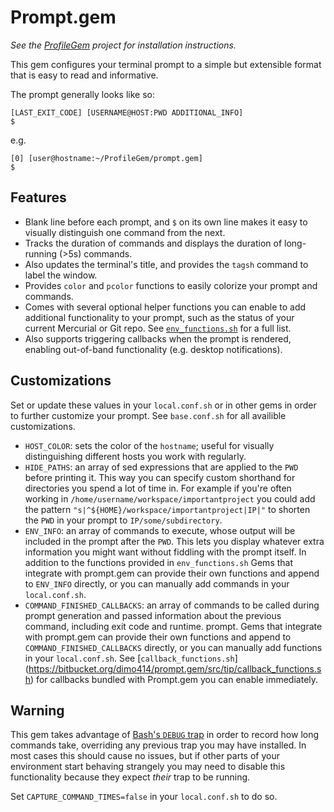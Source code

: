 # Prompt.gem

*See the [ProfileGem](https://bitbucket.org/dimo414/profilegem) project for installation
instructions.*

This gem configures your terminal prompt to a simple but extensible format that
is easy to read and informative.

The prompt generally looks like so:

    [LAST_EXIT_CODE] [USERNAME@HOST:PWD ADDITIONAL_INFO]
    $ 

e.g.

    [0] [user@hostname:~/ProfileGem/prompt.gem]
    $ 

## Features

* Blank line before each prompt, and `$` on its own line makes it easy to visually distinguish
  one command from the next.
* Tracks the duration of commands and displays the duration of long-running (>5s) commands.
* Also updates the terminal's title, and provides the `tagsh` command to label the window.
* Provides `color` and `pcolor` functions to easily colorize your prompt and commands.
* Comes with several optional helper functions you can enable to add additional functionality
  to your prompt, such as the status of your current Mercurial or Git repo. See
  [`env_functions.sh`](https://bitbucket.org/dimo414/prompt.gem/src/tip/env_functions.sh)
  for a full list.
* Also supports triggering callbacks when the prompt is rendered, enabling
  out-of-band functionality (e.g. desktop notifications).

## Customizations

Set or update these values in your `local.conf.sh` or in other gems in order to further customize
your prompt. See `base.conf.sh` for all availible customizations.

* `HOST_COLOR`: sets the color of the `hostname`; useful for visually distinguishing different
  hosts you work with regularly.
* `HIDE_PATHS`: an array of sed expressions that are applied to the `PWD` before printing it.
  This way you can specify custom shorthand for directories you spend a lot of time in. For
  example if you're often working in `/home/username/workspace/importantproject` you could add the
  pattern `"s|^${HOME}/workspace/importantproject|IP|"` to shorten the `PWD` in your prompt to
  `IP/some/subdirectory`.
* `ENV_INFO`: an array of commands to execute, whose output will be included in the prompt after
  the `PWD`. This lets you display whatever extra information you might want without fiddling with
  the prompt itself. In addition to the functions provided in `env_functions.sh` Gems that
  integrate with prompt.gem can provide their own functions and append to `ENV_INFO` directly,
  or you can manually add commands in your `local.conf.sh`.
* `COMMAND_FINISHED_CALLBACKS`: an array of commands to be called during prompt  generation and
  passed information about the previous command, including exit code and runtime. prompt. Gems
  that integrate with prompt.gem can provide their own functions and append to
  `COMMAND_FINISHED_CALLBACKS` directly, or you can manually add functions in your `local.conf.sh`.
  See [`callback_functions.sh`]
  (https://bitbucket.org/dimo414/prompt.gem/src/tip/callback_functions.sh) for callbacks bundled
  with Prompt.gem you can enable immediately.



## Warning

This gem takes advantage of
[Bash's `DEBUG` trap](http://tldp.org/LDP/Bash-Beginners-Guide/html/sect_12_02.html) in order to
record how long commands take, overriding any previous trap you may have installed. In most cases
this should cause no issues, but if other parts of your environment start behaving strangely you
may need to disable this functionality because they expect *their* trap to be running.

Set `CAPTURE_COMMAND_TIMES=false` in your `local.conf.sh` to do so.
